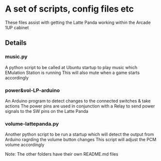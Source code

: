 # A set of scripts, config files etc

These files assist with getting the Latte Panda working within the Arcade 1UP cabinet

## Details

### music.py
A python script to be called at Ubuntu startup to play music which EMulation Station is running
This will also mute when a game starts accordingly

### power&vol-LP-arduino
An Arduino program to detect changes to the connected switches & take actions
The power pins are used in conjunction with a Relay to send power signals to the SW pins on the Latte Panda

### volume-lattepanda.py
Another python script to be run a startup which will detect the output from Arduino ragrding the volume button changes
This script will adjust the PCM volume accordingly

Note: The other folders have their own README.md files
